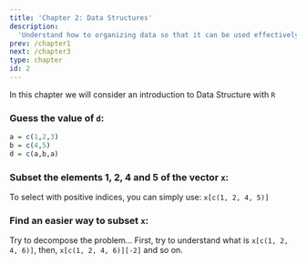 ```yaml
---
title: 'Chapter 2: Data Structures'
description:
  'Understand how to organizing data so that it can be used effectively. '
prev: /chapter1
next: /chapter3
type: chapter
id: 2
---
```



<exercise id="1" title="General Information">

In this chapter we will consider an introduction to Data Structure with `R`

</exercise>


<exercise id="2" title="Introduction to vectors" type = "slides">

<slides source="chapter2_01">
</slides>

</exercise>

<exercise id="3" title="Introduction to vectors: Exercises">

### Guess the value of `d`:

```r
a = c(1,2,3)
b = c(4,5)
d = c(a,b,a)
```


<choice id="1">
<opt text="<code>[1] 1 2 3 4 5</code>" >
</opt>
<opt text="<code>[1] 4 5 1 2 3 4 5</code>" >
</opt>
<opt text="<code>[1] 1 2 3 4 5 1 2 3</code>" correct="true">
</opt>
</choice>


### Subset the elements 1, 2, 4 and 5 of the vector `x`:

<codeblock id="01_01">
To select with positive indices, you can simply use: <code>x[c(1, 2, 4, 5)]</code>
</codeblock>

### Find an easier way to subset `x`:

<codeblock id="01_02">
Try to decompose the problem... First, try to understand what is <code>x[c(1, 2, 4, 6)]</code>, then, <code>x[c(1, 2, 4, 6)][-2]</code> and so on.
</codeblock>


</exercise>

<exercise id="4" title="Attributes, simple functions applied to vectors and sequences" type = "slides">

<slides source="chapter2_03">
</slides>

</exercise>


<exercise id="5" title="Attributes, simple functions applied to vectors and sequences: Exercises">

</exercise>



<exercise id="6" title="Matrices, Lists and DataFrames" type = "slides">
<slides source="chapter2_05">
</slides>

</exercise>

<exercise id="7" title="Matrices, Lists and DataFrames: Exercises">

</exercise>
